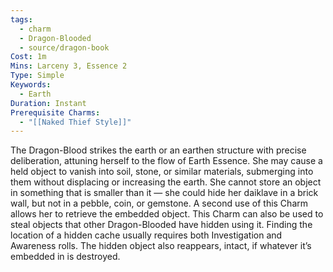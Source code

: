```yaml
---
tags:
  - charm
  - Dragon-Blooded
  - source/dragon-book
Cost: 1m
Mins: Larceny 3, Essence 2
Type: Simple
Keywords:
  - Earth
Duration: Instant
Prerequisite Charms:
  - "[[Naked Thief Style]]"
---
```

The Dragon-Blood strikes the earth or an earthen structure with precise deliberation, attuning herself to the flow of Earth Essence. She may cause a held object to vanish into soil, stone, or similar materials, submerging into them without displacing or increasing the earth. She cannot store an object in something that is smaller than it — she could hide her daiklave in a brick wall, but not in a pebble, coin, or gemstone. A second use of this Charm allows her to retrieve the embedded object. This Charm can also be used to steal objects that other Dragon-Blooded have hidden using it. Finding the location of a hidden cache usually requires both Investigation and Awareness rolls. The hidden object also reappears, intact, if whatever it’s embedded in is destroyed.